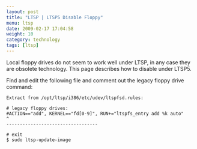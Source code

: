 ```yaml
---
layout: post
title: "LTSP | LTSP5 Disable Floppy"
menu: ltsp
date: 2009-02-17 17:04:58
weight: 10
category: technology
tags: [ltsp]
---
```


Local floppy drives do not seem to work well under LTSP, in any case they are obsolete technology.  This page describes how to disable under LTSP5.

Find and edit the following file and comment out the legacy floppy drive command:

<!--more-->

    Extract from /opt/ltsp/i386/etc/udev/ltspfsd.rules:

    # legacy floppy drives:
    #ACTION=="add", KERNEL=="fd[0-9]", RUN+="ltspfs_entry add %k auto"
    ^
    ----------------------------------

    # exit
    $ sudo ltsp-update-image
